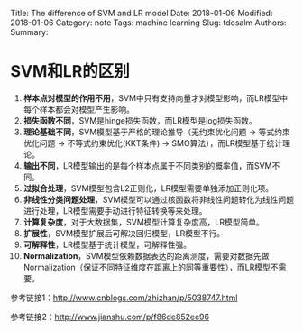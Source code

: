 Title: The difference of SVM and LR model 
Date: 2018-01-06
Modified: 2018-01-06
Category: note 
Tags: machine learning
Slug: tdosalm
Authors: 
Summary: 

# SVM和LR的区别
1. **样本点对模型的作用不用**，SVM中只有支持向量才对模型影响，而LR模型中每个样本都会对模型产生影响。
2. **损失函数不同**，SVM是hinge损失函数，而LR模型是log损失函数。
3. **理论基础不同**，SVM模型基于严格的理论推导（无约束优化问题 -> 等式约束优化问题 -> 不等式约束优化(KKT条件) -> SMO算法），而LR模型基于统计理论。
4. **输出不同**，LR模型输出的是每个样本点属于不同类别的概率值，而SVM不同。
5. **过拟合处理**，SVM模型包含L2正则化，LR模型需要单独添加正则化项。
6. **非线性分类问题处理**，SVM模型可以通过核函数将非线性问题转化为线性问题进行处理，LR模型需要手动进行特征转换等来处理。
7. **计算复杂度**，对于大数据集，SVM模型计算复杂度高，LR模型简单。
8. **扩展性**，SVM模型扩展后可解决回归模型，LR模型不行。
9. **可解释性**，LR模型基于统计模型，可解释性强。
10. **Normalization**，SVM模型依赖数据表达的距离测度，需要对数据先做Normalization（保证不同特征维度在距离上的同等重要性），而LR模型不需要。


参考链接1：http://www.cnblogs.com/zhizhan/p/5038747.html

参考链接2：http://www.jianshu.com/p/f86de852ee96

